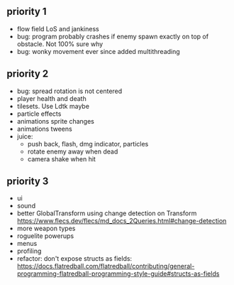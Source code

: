 ## priority 1
- flow field LoS and jankiness
- bug: program probably crashes if enemy spawn exactly on top of obstacle. Not 100% sure why
- bug: wonky movement ever since added multithreading

## priority 2
- bug: spread rotation is not centered
- player health and death
- tilesets. Use Ldtk maybe
- particle effects
- animations sprite changes
- animations tweens
- juice:
  - push back, flash, dmg indicator, particles
  - rotate enemy away when dead
  - camera shake when hit

## priority 3
- ui
- sound
- better GlobalTransform using change detection on Transform https://www.flecs.dev/flecs/md_docs_2Queries.html#change-detection
- more weapon types
- roguelite powerups
- menus
- profiling
- refactor: don't expose structs as fields: https://docs.flatredball.com/flatredball/contributing/general-programming-flatredball-programming-style-guide#structs-as-fields